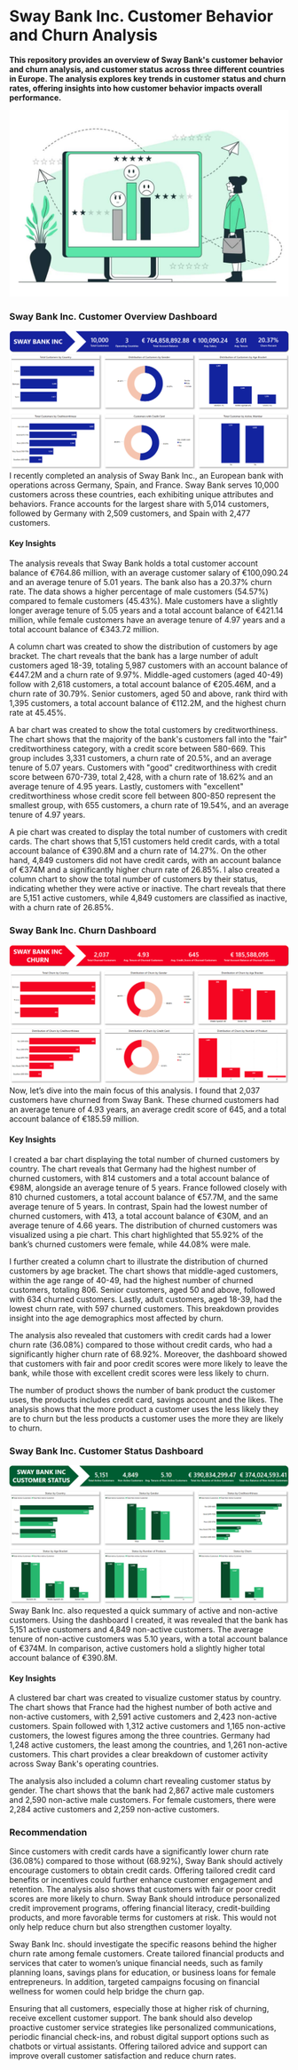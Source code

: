 # Sway Bank Inc. Customer Behavior and Churn Analysis
**This repository provides an overview of Sway Bank's customer behavior and churn analysis, and customer status across three different countries in Europe. The analysis explores key trends in customer status and churn rates, offering insights into how customer behavior impacts overall performance.**

![Churn Illustration](https://github.com/Herola007/Customer-Churn-Analysis/blob/main/Customer%20Churn%20Illustration.jpg?raw=true)


### Sway Bank Inc. Customer Overview Dashboard
![Dashboad Overview](https://github.com/Herola007/Customer-Churn-Analysis/blob/main/Dashboard%20Overview.png?raw=true)
I recently completed an analysis of Sway Bank Inc., an European bank with operations across Germany, Spain, and France. Sway Bank serves 10,000 customers across these countries, each exhibiting unique attributes and behaviors. France accounts for the largest share with 5,014 customers, followed by Germany with 2,509 customers, and Spain with 2,477 customers.
#### Key Insights
The analysis reveals that Sway Bank holds a total customer account balance of €764.86 million, with an average customer salary of €100,090.24 and an average tenure of 5.01 years. The bank also has a 20.37% churn rate. The data shows a higher percentage of male customers (54.57%) compared to female customers (45.43%). Male customers have a slightly longer average tenure of 5.05 years and a total account balance of €421.14 million, while female customers have an average tenure of 4.97 years and a total account balance of €343.72 million.

A column chart was created to show the distribution of customers by age bracket. The chart reveals that the bank has a large number of adult customers aged 18-39, totaling 5,987 customers with an account balance of €447.2M and a churn rate of 9.97%. Middle-aged customers (aged 40-49) follow with 2,618 customers, a total account balance of €205.46M, and a churn rate of 30.79%. Senior customers, aged 50 and above, rank third with 1,395 customers, a total account balance of €112.2M, and the highest churn rate at 45.45%.

A bar chart was created to show the total customers by creditworthiness. The chart shows that the majority of the bank's customers fall into the "fair" creditworthiness category, with a credit score between 580-669. This group includes 3,331 customers, a churn rate of 20.5%, and an average tenure of 5.07 years. Customers with "good" creditworthiness with credit score between 670-739, total 2,428, with a churn rate of 18.62% and an average tenure of 4.95 years. Lastly, customers with "excellent" creditworthiness whose credit score fell between 800-850 represent the smallest group, with 655 customers, a churn rate of 19.54%, and an average tenure of 4.97 years.

A pie chart was created to display the total number of customers with credit cards. The chart shows that 5,151 customers held credit cards, with a total account balance of €390.8M and a churn rate of 14.27%. On the other hand, 4,849 customers did not have credit cards, with an account balance of €374M and a significantly higher churn rate of 26.85%. I also created a column chart to show the total number of customers by their status, indicating whether they were active or inactive. The chart reveals that there are 5,151 active customers, while 4,849 customers are classified as inactive, with a churn rate of 26.85%.


### Sway Bank Inc. Churn Dashboard
![Churn Dashboard](https://github.com/Herola007/Customer-Churn-Analysis/blob/main/Churn%20Dashboard.png?raw=true)
Now, let’s dive into the main focus of this analysis. I found that 2,037 customers have churned from Sway Bank. These churned customers had an average tenure of 4.93 years, an average credit score of 645, and a total account balance of €185.59 million.
#### Key Insights
I created a bar chart displaying the total number of churned customers by country. The chart reveals that Germany had the highest number of churned customers, with 814 customers and a total account balance of €98M, alongside an average tenure of 5 years. France followed closely with 810 churned customers, a total account balance of €57.7M, and the same average tenure of 5 years. In contrast, Spain had the lowest number of churned customers, with 413, a total account balance of €30M, and an average tenure of 4.66 years. The distribution of churned customers was visualized using a pie chart. This chart highlighted that 55.92% of the bank’s churned customers were female, while 44.08% were male.

I further created a column chart to illustrate the distribution of churned customers by age bracket. The chart shows that middle-aged customers, within the age range of 40-49, had the highest number of churned customers, totaling 806. Senior customers, aged 50 and above, followed with 634 churned customers. Lastly, adult customers, aged 18-39, had the lowest churn rate, with 597 churned customers. This breakdown provides insight into the age demographics most affected by churn.

The analysis also revealed that customers with credit cards had a lower churn rate (36.08%) compared to those without credit cards, who had a significantly higher churn rate of 68.92%. Moreover, the dashboard showed that customers with fair and poor credit scores were more likely to leave the bank, while those with excellent credit scores were less likely to churn. 

The number of product shows the number of bank product the customer uses, the products includes credit card, savings account and the likes. The analysis shows that the more product a customer uses the less likely they are to churn but the less products a customer uses the more they are likely to churn. 

### Sway Bank Inc. Customer Status Dashboard
![Customer Status](https://github.com/Herola007/Customer-Churn-Analysis/blob/main/Customer%20Status.png?raw=true)
Sway Bank Inc. also requested a quick summary of active and non-active customers. Using the dashboard I created, it was revealed that the bank has 5,151 active customers and 4,849 non-active customers. The average tenure of non-active customers was 5.10 years, with a total account balance of €374M. In comparison, active customers hold a slightly higher total account balance of €390.8M. 
#### Key Insights
A clustered bar chart was created to visualize customer status by country. The chart shows that France had the highest number of both active and non-active customers, with 2,591 active customers and 2,423 non-active customers. Spain followed with 1,312 active customers and 1,165 non-active customers, the lowest figures among the three countries. Germany had 1,248 active customers, the least among the countries, and 1,261 non-active customers. This chart provides a clear breakdown of customer activity across Sway Bank's operating countries. 

The analysis also included a column chart revealing customer status by gender. The chart shows that the bank had 2,867 active male customers and 2,590 non-active male customers. For female customers, there were 2,284 active customers and 2,259 non-active customers.  


### Recommendation
Since customers with credit cards have a significantly lower churn rate (36.08%) compared to those without (68.92%), Sway Bank should actively encourage customers to obtain credit cards. Offering tailored credit card benefits or incentives could further enhance customer engagement and retention. The analysis also shows that customers with fair or poor credit scores are more likely to churn. Sway Bank should introduce personalized credit improvement programs, offering financial literacy, credit-building products, and more favorable terms for customers at risk. This would not only help reduce churn but also strengthen customer loyalty.

Sway Bank Inc. should investigate the specific reasons behind the higher churn rate among female customers. Create tailored financial products and services that cater to women’s unique financial needs, such as family planning loans, savings plans for education, or business loans for female entrepreneurs. In addition, targeted campaigns focusing on financial wellness for women could help bridge the churn gap.

Ensuring that all customers, especially those at higher risk of churning, receive excellent customer support. The bank should also develop proactive customer service strategies like personalized communications, periodic financial check-ins, and robust digital support options such as chatbots or virtual assistants. Offering tailored advice and support can improve overall customer satisfaction and reduce churn rates.






